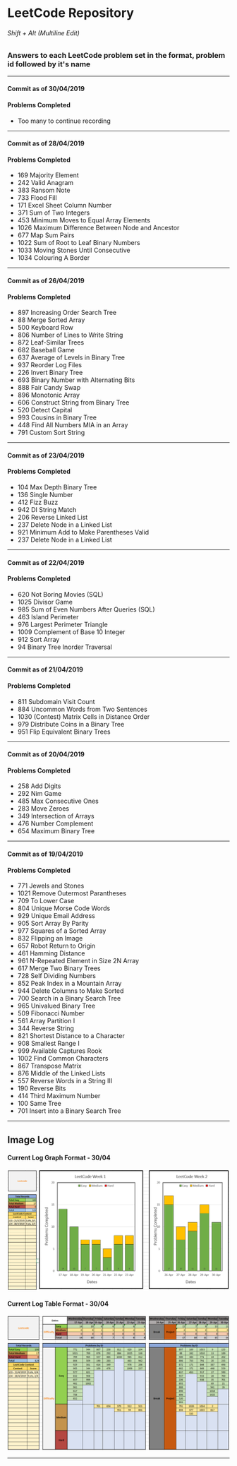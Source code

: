 LeetCode Repository
========

###### Shift + Alt (Multiline Edit)

### Answers to each LeetCode problem set in the format, problem id followed by it's name
---
#### Commit as of 30/04/2019

#### Problems Completed

* Too many to continue recording
---

#### Commit as of 28/04/2019

#### Problems Completed

* 169 Majority Element
* 242 Valid Anagram
* 383 Ransom Note
* 733 Flood Fill
* 171 Excel Sheet Column Number
* 371 Sum of Two Integers
* 453 Minimum Moves to Equal Array Elements
* 1026 Maximum Difference Between Node and Ancestor
* 677 Map Sum Pairs
* 1022 Sum of Root to Leaf Binary Numbers
* 1033 Moving Stones Until Consecutive
* 1034 Colouring A Border
---

#### Commit as of 26/04/2019

#### Problems Completed

* 897 Increasing Order Search Tree
* 88 Merge Sorted Array
* 500 Keyboard Row
* 806 Number of Lines to Write String
* 872 Leaf-Similar Trees
* 682 Baseball Game
* 637 Average of Levels in Binary Tree
* 937 Reorder Log Files
* 226 Invert Binary Tree
* 693 Binary Number with Alternating Bits
* 888 Fair Candy Swap
* 896 Monotonic Array
* 606 Construct String from Binary Tree
* 520 Detect Capital
* 993 Cousins in Binary Tree
* 448 Find All Numbers MIA in an Array
* 791 Custom Sort String
---

#### Commit as of 23/04/2019

#### Problems Completed

* 104 Max Depth Binary Tree
* 136 Single Number
* 412 Fizz Buzz
* 942 DI String Match
* 206 Reverse Linked List
* 237 Delete Node in a Linked List
* 921 Minimum Add to Make Parentheses Valid
* 237 Delete Node in a Linked List
---

#### Commit as of 22/04/2019

#### Problems Completed

* 620 Not Boring Movies (SQL)
* 1025 Divisor Game
* 985 Sum of Even Numbers After Queries (SQL)
* 463 Island Perimeter
* 976 Largest Perimeter Triangle
* 1009 Complement of Base 10 Integer
* 912 Sort Array
* 94 Binary Tree Inorder Traversal
---

#### Commit as of 21/04/2019

#### Problems Completed
* 811 Subdomain Visit Count
* 884 Uncommon Words from Two Sentences
* 1030 (Contest) Matrix Cells in Distance Order
* 979 Distribute Coins in a Binary Tree
* 951 Flip Equivalent Binary Trees
---


#### Commit as of 20/04/2019

#### Problems Completed

* 258 Add Digits
* 292 Nim Game
* 485 Max Consecutive Ones
* 283 Move Zeroes
* 349 Intersection of Arrays
* 476 Number Complement
* 654 Maximum Binary Tree
---


#### Commit as of 19/04/2019

#### Problems Completed

* 771 Jewels and Stones
* 1021 Remove Outermost Parantheses
* 709 To Lower Case
* 804 Unique Morse Code Words
* 929 Unique Email Address
* 905 Sort Array By Parity
* 977 Squares of a Sorted Array
* 832 Flipping an Image
* 657 Robot Return to Origin
* 461 Hamming Distance
* 961 N-Repeated Element in Size 2N Array
* 617 Merge Two Binary Trees
* 728 Self Dividing Numbers
* 852 Peak Index in a Mountain Array
* 944 Delete Columns to Make Sorted
* 700 Search in a Binary Search Tree
* 965 Univalued Binary Tree
* 509 Fibonacci Number
* 561 Array Partition I
* 344 Reverse String
* 821 Shortest Distance to a Character
* 908 Smallest Range I
* 999 Available Captures Rook
* 1002 Find Common Characters
* 867 Transpose Matrix
* 876 Middle of the Linked Lists
* 557 Reverse Words in a String III
* 190 Reverse Bits
* 414 Third Maximum Number
* 100 Same Tree
* 701 Insert into a Binary Search Tree
---

## Image Log

#### Current Log Graph Format - 30/04

![LeetCode](/Images/Week2.png "Excel Record")

#### Current Log Table Format - 30/04

![LeetCode](/Images/LeetCode3004.png "Excel Record")

---
